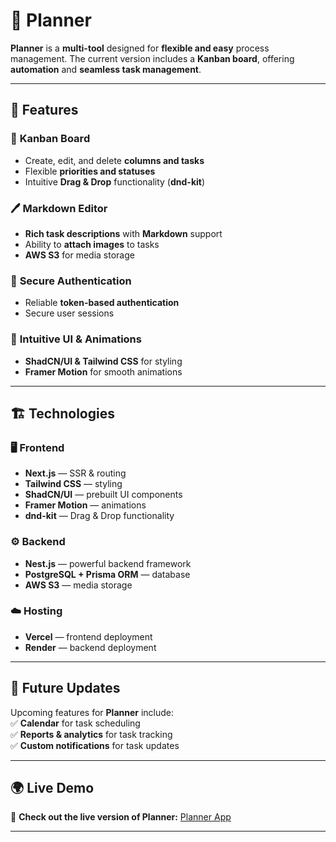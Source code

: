 # 📝 Planner  

**Planner** is a **multi-tool** designed for **flexible and easy** process management. The current version includes a **Kanban board**, offering **automation** and **seamless task management**.  

---

## 🚀 Features  

### 📌 **Kanban Board**  
- Create, edit, and delete **columns and tasks**  
- Flexible **priorities and statuses**  
- Intuitive **Drag & Drop** functionality (**dnd-kit**)  

### 🖊️ **Markdown Editor**  
- **Rich task descriptions** with **Markdown** support  
- Ability to **attach images** to tasks  
- **AWS S3** for media storage  

### 🔐 **Secure Authentication**  
- Reliable **token-based authentication**  
- Secure user sessions  

### 🎨 **Intuitive UI & Animations**  
- **ShadCN/UI & Tailwind CSS** for styling  
- **Framer Motion** for smooth animations  

---

## 🏗️ Technologies  

### 🖥️ **Frontend**  
- **Next.js** — SSR & routing  
- **Tailwind CSS** — styling  
- **ShadCN/UI** — prebuilt UI components  
- **Framer Motion** — animations  
- **dnd-kit** — Drag & Drop functionality  

### ⚙️ **Backend**  
- **Nest.js** — powerful backend framework  
- **PostgreSQL + Prisma ORM** — database  
- **AWS S3** — media storage

### ☁️ **Hosting**  
- **Vercel** — frontend deployment  
- **Render** — backend deployment  

---

## 🔮 Future Updates  

Upcoming features for **Planner** include:  
✅ **Calendar** for task scheduling  
✅ **Reports & analytics** for task tracking  
✅ **Custom notifications** for task updates  

---

## 🌍 Live Demo  

🔗 **Check out the live version of Planner:** [Planner App](https://frontend-kanban-beta.vercel.app/a/tasks-lite)  

---

